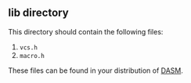 ## lib directory
This directory should contain the following files:
1. `vcs.h`
2. `macro.h`

These files can be found in your distribution of [DASM](https://dasm-assembler.github.io/).